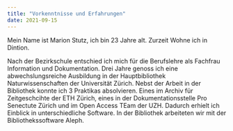 ```yaml
---
title: "Vorkenntnisse und Erfahrungen"
date: 2021-09-15
---
```


Mein Name ist Marion Stutz, ich bin 23 Jahre alt. Zurzeit Wohne ich in Dintion.

Nach der Bezirkschule entschied ich mich für die Berufslehre als Fachfrau Information und Dokumentation. Drei Jahre genoss ich eine abwechslungsreiche Ausbildung in der Hauptbibliothek Naturwissenschaften der Universität Zürich. Nebst der Arbeit in der Bibliothek konnte ich 3 Praktikas absolvieren. Eines im Archiv für Zeitgeschcihte der ETH Zürich, eines in der Dokumentationsstelle Pro Senectute Zürich und im Open Access TEam der UZH. Dadurch erhielt ich Einblick in unterschiedliche Software. In der Bibliothek arbeiteten wir mit der Bibliothekssoftware Aleph.
